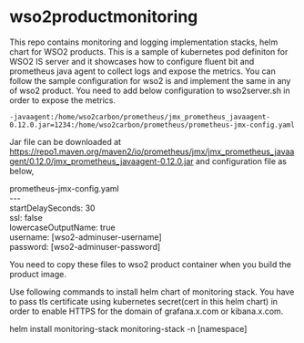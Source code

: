 # wso2productmonitoring
This repo contains monitoring and logging implementation stacks, helm chart for WSO2 products. This is a sample of kubernetes pod definiton for WSO2 IS server and it showcases how to configure fluent bit and prometheus java agent to collect logs and expose the metrics. You can follow the sample configuration for wso2 is and implement the same in any of wso2 product. You need to add below configuration to wso2server.sh in order to expose the metrics. 

    -javaagent:/home/wso2carbon/prometheus/jmx_prometheus_javaagent-0.12.0.jar=1234:/home/wso2carbon/prometheus/prometheus-jmx-config.yaml 
    
 Jar file can be downloaded at https://repo1.maven.org/maven2/io/prometheus/jmx/jmx_prometheus_javaagent/0.12.0/jmx_prometheus_javaagent-0.12.0.jar and configuration file as below,   
     
 prometheus-jmx-config.yaml  
---\
startDelaySeconds: 30\
ssl: false\
lowercaseOutputName: true\
username: [wso2-adminuser-username]\
password: [wso2-adminuser-password]

You need to copy these files to wso2 product container when you build the product image.

Use following commands to install helm chart of monitoring stack. You have to pass tls certificate using kubernetes secret(cert in this helm chart) in order to enable HTTPS for the domain of grafana.x.com or kibana.x.com.

helm install monitoring-stack monitoring-stack -n [namespace]
